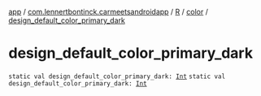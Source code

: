 [app](../../../index.md) / [com.lennertbontinck.carmeetsandroidapp](../../index.md) / [R](../index.md) / [color](index.md) / [design_default_color_primary_dark](./design_default_color_primary_dark.md)

# design_default_color_primary_dark

`static val design_default_color_primary_dark: `[`Int`](https://kotlinlang.org/api/latest/jvm/stdlib/kotlin/-int/index.html)
`static val design_default_color_primary_dark: `[`Int`](https://kotlinlang.org/api/latest/jvm/stdlib/kotlin/-int/index.html)